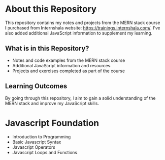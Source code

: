 # About this Repository

This repository contains my notes and projects from the MERN stack course I purchased from Internshala website: https://trainings.internshala.com/. I've also added additional JavaScript information to supplement my learning.

## What is in this Repository?

* Notes and code examples from the MERN stack course
* Additional JavaScript information and resources
* Projects and exercises completed as part of the course

## Learning Outcomes

By going through this repository, I aim to gain a solid understanding of the MERN stack and improve my JavaScript skills.


<h1>Javascript Foundation </h1>

<ul> 
<li>Introduction to Programming </li>
<li>Basic Javascript Syntax</li>
<li>Javascript Operators </li>
<li>Javascript Loops and Functions</li>
</ul>

